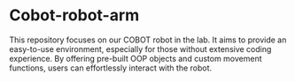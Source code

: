 # Cobot-robot-arm
This repository focuses on our COBOT robot in the lab. It aims to provide an easy-to-use environment, especially for those without extensive coding experience. By offering pre-built OOP objects and custom movement functions, users can effortlessly interact with the robot.
